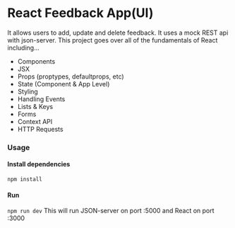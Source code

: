 # React Feedback App(UI)

It allows users to add, update and delete feedback. It uses a mock REST api with json-server.
This project goes over all of the fundamentals of React including...

- Components
- JSX
- Props (proptypes, defaultprops, etc)
- State (Component & App Level)
- Styling
- Handling Events
- Lists & Keys
- Forms
- Context API
- HTTP Requests
### Usage

#### Install dependencies
`npm install`
#### Run
`npm run dev`
This will run JSON-server on port :5000 and React on port :3000